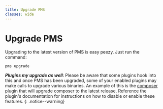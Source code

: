 ```yaml
---
title: Upgrade PMS
classes: wide
---
```


# Upgrade PMS

Upgrading to the latest version of PMS is easy peezy. Just run the command:

```
pms upgrade
```

_**Plugins my upgrade as well**_: Please be aware that some plugins hook into this and once PMS has been upgraded, some of your enabled plugins may make calls to upgrade various binaries. An example of this is the [composer](https://github.com/JoshuaEstes/pms/blob/master/pms/plugins/composer.html) plugin that will upgrade composer to the latest release. Reference the plugin's documentation for instructions on how to disable or enable these features. {: .notice--warning}
